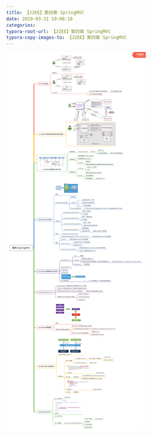 ```yaml
---
title: 【J2EE】第四章 SpringMVC
date: 2019-03-31 19:08:18
categories:
typora-root-url: 【J2EE】第四章 SpringMVC
typora-copy-images-to: 【J2EE】第四章 SpringMVC
---
```


![在这里插入图片描述](assets/201903311907590.png)
